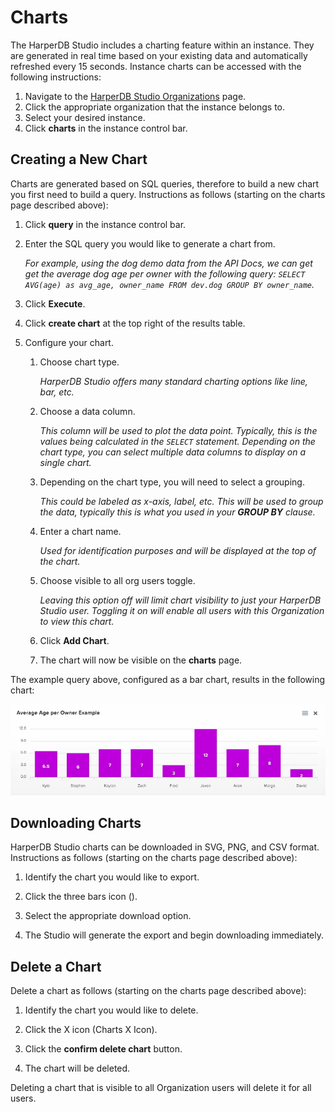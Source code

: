 # Charts

The HarperDB Studio includes a charting feature within an instance. They are generated in real time based on your existing data and automatically refreshed every 15 seconds. Instance charts can be accessed with the following instructions:

1) Navigate to the [HarperDB Studio Organizations](https://studio.harperdb.io/organizations) page. 
2) Click the appropriate organization that the instance belongs to. 
3) Select your desired instance. 
4) Click **charts** in the instance control bar.

## Creating a New Chart

Charts are generated based on SQL queries, therefore to build a new chart you first need to build a query. Instructions as follows (starting on the charts page described above):

1) Click **query** in the instance control bar. 
2) Enter the SQL query you would like to generate a chart from.

    *For example, using the dog demo data from the API Docs, we can get get the average dog age per owner with the following query: `SELECT AVG(age) as avg_age, owner_name FROM dev.dog GROUP BY owner_name`.*

3) Click **Execute**.

4) Click **create chart** at the top right of the results table.

5) Configure your chart.

   1) Choose chart type.
   
      *HarperDB Studio offers many standard charting options like line, bar, etc.*
   
   2) Choose a data column.
   
      *This column will be used to plot the data point. Typically, this is the values being calculated in the `SELECT` statement. Depending on the chart type, you can select multiple data columns to display on a single chart.*
   3) Depending on the chart type, you will need to select a grouping.
   
      *This could be labeled as x-axis, label, etc. This will be used to group the data, typically this is what you used in your **GROUP BY** clause.*
   
   4) Enter a chart name.
   
      *Used for identification purposes and will be displayed at the top of the chart.*
   
   5) Choose visible to all org users toggle.
   
      *Leaving this option off will limit chart visibility to just your HarperDB Studio user. Toggling it on will enable all users with this Organization to view this chart.*
   
   6) Click **Add Chart**.
   
   7) The chart will now be visible on the **charts** page.
   
The example query above, configured as a bar chart, results in the following chart:

![Average Age per Owner Example](../../images/ave-age-per-owner-ex.png)


## Downloading Charts
HarperDB Studio charts can be downloaded in SVG, PNG, and CSV format. Instructions as follows (starting on the charts page described above):

1) Identify the chart you would like to export. 
2) Click the three bars icon ().

3) Select the appropriate download option.

4) The Studio will generate the export and begin downloading immediately.

## Delete a Chart

Delete a chart as follows (starting on the charts page described above):

1) Identify the chart you would like to delete.

2) Click the X icon (Charts X Icon).

3) Click the **confirm delete chart** button.

4) The chart will be deleted.

Deleting a chart that is visible to all Organization users will delete it for all users.